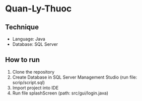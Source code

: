 # Quan-Ly-Thuoc
## Technique
* Language: Java
* Database: SQL Server

## How to run
1. Clone the repository
2. Create Database in SQL Server Management Studio (run file: scrip/script.sql)
3. Import project into IDE
4. Run file splashScreen (path: src/gui/login.java)
